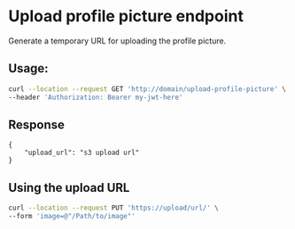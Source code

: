 # Upload profile picture endpoint
Generate a temporary URL for uploading the profile picture.

## Usage:
```bash
curl --location --request GET 'http://domain/upload-profile-picture' \
--header 'Authorization: Bearer my-jwt-here'
```

## Response
```
{
    "upload_url": "s3 upload url"
}
```

## Using the upload URL
```bash
curl --location --request PUT 'https://upload/url/' \
--form 'image=@"/Path/to/image"'
```